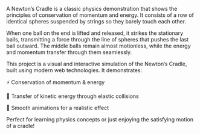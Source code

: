 A Newton’s Cradle is a classic physics demonstration that shows the principles of conservation of momentum and energy. It consists of a row of identical spheres suspended by strings so they barely touch each other.

When one ball on the end is lifted and released, it strikes the stationary balls, transmitting a force through the line of spheres that pushes the last ball outward. The middle balls remain almost motionless, while the energy and momentum transfer through them seamlessly.

This project is a visual and interactive simulation of the Newton’s Cradle, built using modern web technologies. It demonstrates:

⚡ Conservation of momentum & energy

🔄 Transfer of kinetic energy through elastic collisions

🎨 Smooth animations for a realistic effect

Perfect for learning physics concepts or just enjoying the satisfying motion of a cradle!
